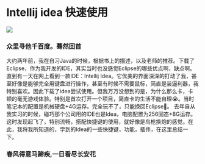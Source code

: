 # Intellij idea 快速使用
![](https://github.com/haodedong/JavaNotes/blob/master/images/intellijIdea.png)

### 众里寻他千百度。蓦然回首
大约两年前，我在自习Java的时候，根据书上的描述，以及老师的推荐。下载了Eclipse，作为我开发的IDE，其实当时也没感觉Eclipse的哪些优点啊，缺点啊。直到有一天在网上看到一款IDE：Intellij Idea。它优美的界面深深的打动了我，甚至好像是能够完全用键盘进行操作，甚至有时候不需要鼠标，简直是装逼利器，我特别喜欢。因此下载了idea尝试使用。但我万万没想到的是，为什么那么卡，卡顿的毫无游戏体验。特别是首次打开一个项目，简直卡的生活不能自理😭。当时笔记本的配置是机械硬盘+4G运存。完全玩不了，只能换回Eclipse🙈。
去年自从我实习的时候，碰巧那个公司用的IDE也是Idea，电脑配置为256固态+8G运存。这时发现起飞了，特别流畅，搭配快捷键的使用，就好像是鸟枪换炮的感觉。在此，我将我所知道的，学到的Idea的一些快捷键，功能，插件，在这里总结一下。
### 春风得意马蹄疾,一日看尽长安花
